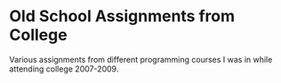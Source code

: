 # Old School Assignments from College

Various assignments from different programming courses I was in while attending college 2007-2009.
